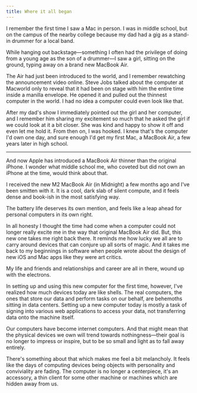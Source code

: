```yaml
---
title: Where it all began
---
```


I remember the first time I saw a Mac in person. I was in middle school, but on the campus of the nearby college because my dad had a gig as a stand-in drummer for a local band.

While hanging out backstage—something I often had the privilege of doing from a young age as the son of a drummer—I saw a girl, sitting on the ground, typing away on a brand new MacBook Air.

The Air had just been introduced to the world, and I remember rewatching the announcement video online. Steve Jobs talked about the computer at Macworld only to reveal that it had been on stage with him the entire time inside a manilla envelope. He opened it and pulled out the thinnest computer in the world. I had no idea a computer could even look like that.

After my dad's show I immediately pointed out the girl and her computer, and I remember him sharing my excitement so much that he asked the girl if we could look at it a bit closer. She was kind and happy to show it off and even let me hold it. From then on, I was hooked. I knew that's the computer I'd own one day, and sure enough I'd get my first Mac, a MacBook Air, a few years later in high school.

<hr class='break' />

And now Apple has introduced a MacBook Air thinner than the original iPhone. I wonder what middle school me, who coveted but did not own an iPhone at the time, would think about that.

I received the new M2 MacBook Air (in Midnight) a few months ago and I've been smitten with it. It is a cool, dark slab of silent compute, and it feels dense and book-ish in the most satisfying way.

The battery life deserves its own mention, and feels like a leap ahead for personal computers in its own right.

In all honesty I thought the time had come when a computer could not longer really excite me in the way that original MacBook Air did. But, this new one takes me right back there. It reminds me how lucky we all are to carry around devices that can conjure up all sorts of magic. And it takes me back to my beginnings in software when people wrote about the design of new iOS and Mac apps like they were art critics.

My life and friends and relationships and career are all in there, wound up with the electrons.

In setting up and using this new computer for the first time, however, I've realized how much devices today are like shells. The real computers, the ones that store our data and perform tasks on our behalf, are behemoths sitting in data centers. Setting up a new computer today is mostly a task of signing into various web applications to access your data, not transferring data onto the machine itself.

Our computers have become internet computers. And that might mean that the physical devices we own will trend towards nothingness—their goal is no longer to impress or inspire, but to be so small and light as to fall away entirely.

There's something about that which makes me feel a bit melancholy. It feels like the days of computing devices being objects with personality and conviviality are fading. The computer is no longer a centerpiece, it's an accessory, a thin client for some other machine or machines which are hidden away from us.
